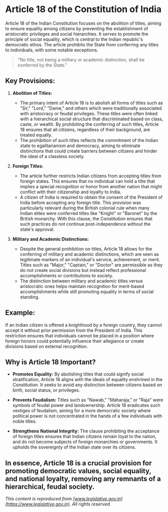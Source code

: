 # Article 18 of the Constitution of India

Article 18 of the Indian Constitution focuses on the abolition of titles, aiming to ensure equality among citizens by preventing the establishment of aristocratic privileges and social hierarchies. It serves to promote the principle of social equality, which is central to the Indian republic's democratic ethos. The article prohibits the State from conferring any titles to individuals, with some notable exceptions.

> "No title, not being a military or academic distinction, shall be conferred by the State."

## Key Provisions:

1. **Abolition of Titles:**
   - The primary intent of Article 18 is to abolish all forms of titles such as "Sir," "Lord," "Dame," and others which were traditionally associated with aristocracy or feudal privileges. These titles were often linked with a hierarchical social structure that discriminated based on class, caste, or wealth. By prohibiting the conferring of such titles, Article 18 ensures that all citizens, regardless of their background, are treated equally.
   - The prohibition of such titles reflects the commitment of the Indian state to egalitarianism and democracy, aiming to eliminate distinctions that could create barriers between citizens and hinder the ideal of a classless society.

2. **Foreign Titles:**
   - The article further restricts Indian citizens from accepting titles from foreign states. This ensures that no individual can hold a title that implies a special recognition or honor from another nation that might conflict with their citizenship and loyalty to India.
   - A citizen of India is required to obtain the consent of the President of India before accepting any foreign title. This provision was particularly relevant during the British colonial rule when many Indian elites were conferred titles like "Knight" or "Baronet" by the British monarchy. With this clause, the Constitution ensures that such practices do not continue post-independence without the state's approval.

3. **Military and Academic Distinctions:**
   - Despite the general prohibition on titles, Article 18 allows for the conferring of military and academic distinctions, which are seen as legitimate markers of an individual's service, achievement, or merit. Titles such as "Major," "Captain," or "Doctor" are permissible as they do not create social divisions but instead reflect professional accomplishments or contributions to society.
   - The distinction between military and academic titles versus aristocratic ones helps maintain recognition for merit-based accomplishments while still promoting equality in terms of social standing.

## Example:

If an Indian citizen is offered a knighthood by a foreign country, they cannot accept it without prior permission from the President of India. This restriction ensures that individuals cannot be placed in a position where foreign honors could potentially influence their allegiance or create divisions based on external recognition.

## Why is Article 18 Important?

- **Promotes Equality:** By abolishing titles that could signify social stratification, Article 18 aligns with the ideals of equality enshrined in the Constitution. It seeks to avoid any distinction between citizens based on birth, social status, or privileges.
  
- **Prevents Feudalism:** Titles such as "Nawab," "Maharaja," or "Raja" were symbols of feudal power and landownership. Article 18 eradicates such vestiges of feudalism, aiming for a more democratic society where political power is not concentrated in the hands of a few individuals with noble titles.
  
- **Strengthens National Integrity:** The clause prohibiting the acceptance of foreign titles ensures that Indian citizens remain loyal to the nation, and do not become subjects of foreign monarchies or governments. It upholds the sovereignty of the Indian state over its citizens.

In essence, Article 18 is a crucial provision for promoting democratic values, social equality, and national loyalty, removing any remnants of a hierarchical, feudal society.
---

*This content is reproduced from [www.legislative.gov.in](https://www.legislative.gov.in). All rights reserved.*

